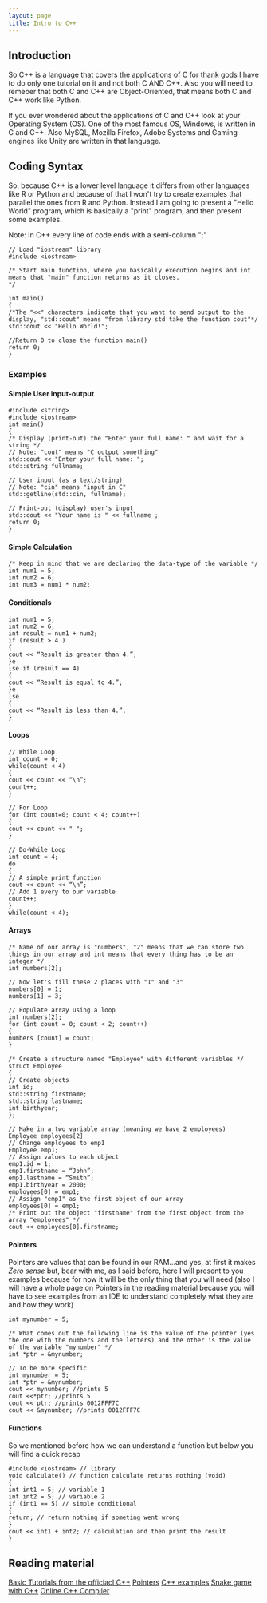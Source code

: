 ```yaml
---
layout: page
title: Intro to C++
---
```

## Introduction
So C++ is a language that covers the applications of C for thank gods I have to do only one tutorial on it and not both C AND C++. Also you will need to remeber that both C and C++ are Object-Oriented, that means both C and C++ work like Python.

If you ever wondered about the applications of C and C++ look at your Operating System (OS). One of the most famous OS, Windows, is written in C and C++. Also MySQL, Mozilla Firefox, Adobe Systems and Gaming engines like Unity are written in that language.

## Coding Syntax
So, because C++ is a lower level language it differs from other languages like R or Python and because of that I won't try to create examples that parallel the ones from R and Python. Instead I am going to present a "Hello World" program, which is basically a "print" program, and then present some examples.

Note: In C++ every line of code ends with a semi-column ";"

```
// Load "iostream" library
#include <iostream>

/* Start main function, where you basically execution begins and int means that "main" function returns as it closes.
*/

int main()
{
/*The "<<" characters indicate that you want to send output to the display, "std::cout" means "from library std take the function cout"*/
std::cout << "Hello World!";

//Return 0 to close the function main()
return 0;
}
```

### Examples

#### Simple User input-output
```
#include <string>
#include <iostream>
int main()
{
/* Display (print-out) the "Enter your full name: " and wait for a string */
// Note: "cout" means "C output something"
std::cout << "Enter your full name: ";
std::string fullname;

// User input (as a text/string)
// Note: "cin" means "input in C"
std::getline(std::cin, fullname);

// Print-out (display) user's input
std::cout << "Your name is " << fullname ;
return 0;
}
```
#### Simple Calculation
```
/* Keep in mind that we are declaring the data-type of the variable */
int num1 = 5;
int num2 = 6;
int num3 = num1 * num2;
```

#### Conditionals

```
int num1 = 5;
int num2 = 6;
int result = num1 + num2;
if (result > 4 )
{
cout << “Result is greater than 4.”;
}e
lse if (result == 4)
{
cout << “Result is equal to 4.”;
}e
lse
{
cout << “Result is less than 4.”;
}
```

#### Loops

```
// While Loop
int count = 0;
while(count < 4)
{
cout << count << “\n”;
count++;
}

// For Loop
for (int count=0; count < 4; count++)
{
cout << count << " ";
}

// Do-While Loop
int count = 4;
do
{
// A simple print function
cout << count << “\n”;
// Add 1 every to our variable
count++;
}
while(count < 4);
```

#### Arrays

```
/* Name of our array is "numbers", "2" means that we can store two things in our array and int means that every thing has to be an integer */
int numbers[2];

// Now let's fill these 2 places with "1" and "3"
numbers[0] = 1;
numbers[1] = 3;

// Populate array using a loop
int numbers[2];
for (int count = 0; count < 2; count++)
{
numbers [count] = count;
}

/* Create a structure named "Employee" with different variables */
struct Employee
{
// Create objects
int id;
std::string firstname;
std::string lastname;
int birthyear;
};

// Make in a two variable array (meaning we have 2 employees)
Employee employees[2]
// Change employees to emp1
Employee emp1;
// Assign values to each object
emp1.id = 1;
emp1.firstname = “John”;
emp1.lastname = “Smith”;
emp1.birthyear = 2000;
employees[0] = emp1;
// Assign "emp1" as the first object of our array
employees[0] = emp1;
/* Print out the object "firstname" from the first object from the array "employees" */
cout << employees[0].firstname;
``` 

#### Pointers
Pointers are values that can be found in our RAM...and yes, at first it makes _Zero sense_ but, bear with me, as I said before, here I will present to you examples because for now it will be the only thing that you will need (also I will have a whole page on Pointers in the reading material because you will have to see examples from an IDE to understand completely what they are and how they work)

```
int mynumber = 5;

/* What comes out the following line is the value of the pointer (yes the one with the numbers and the letters) and the other is the value of the variable "mynumber" */
int *ptr = &mynumber;

// To be more specific
int mynumber = 5;
int *ptr = &mynumber;
cout << mynumber; //prints 5
cout <<*ptr; //prints 5
cout << ptr; //prints 0012FFF7C
cout << &mynumber; //prints 0012FFF7C
```
#### Functions
So we mentioned before how we can understand a function but below you will find a quick recap

```
#include <iostream> // library
void calculate() // function calculate returns nothing (void)
{
int int1 = 5; // variable 1
int int2 = 5; // variable 2 
if (int1 == 5) // simple conditional
{
return; // return nothing if someting went wrong
}
cout << int1 + int2; // calculation and then print the result
}
```

## Reading material
[Basic Tutorials from the officiacl C++](http://www.cplusplus.com/doc/tutorial/)
[Pointers](http://www.cplusplus.com/doc/tutorial/pointers/)
[C++ examples](https://www.programiz.com/cpp-programming/examples)
[Snake game with C++](http://cplusplus.happycodings.com/computer-graphics/code24.html)
[Online C++ Compiler](http://cpp.sh/)
